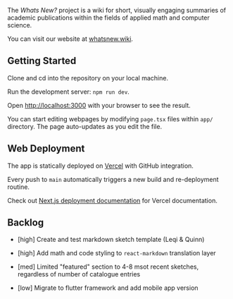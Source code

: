 The *Whats New?* project is a wiki for short, visually engaging summaries of academic publications within the fields of applied math and computer science.

You can visit our website at [whatsnew.wiki](whatsnew.wiki).

## Getting Started

Clone and cd into the repository on your local machine.

Run the development server: `npm run dev`.

Open [http://localhost:3000](http://localhost:3000) with your browser to see the result.

You can start editing webpages by modifying `page.tsx` files within `app/` directory. The page auto-updates as you edit the file.

## Web Deployment

The app is statically deployed on [Vercel](https://vercel.com/new?utm_medium=default-template&filter=next.js&utm_source=create-next-app&utm_campaign=create-next-app-readme) with GitHub integration. 

Every push to `main` automatically triggers a new build and re-deployment routine.

Check out [Next.js deployment documentation](https://nextjs.org/docs/deployment) for Vercel documentation.

## Backlog

- [high] Create and test markdown sketch template (Leqi & Quinn)
  
- [high] Add math and code styling to `react-markdown` translation layer  
  
- [med] Limited "featured" section to 4-8 msot recent sketches, regardless of number of catalogue entries
   
- [low] Migrate to flutter framework and add mobile app version
